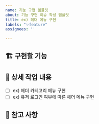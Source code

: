 ```yaml
---
name: 기능 구현 템플릿
about: 기능 구현 이슈 작성 템플릿
title: ex) 헤더 메뉴 구현
labels: "✨feature"
assignees: ''

---
```


## 🏗 구현할 기능

## 🔧 상세 작업 내용

- [ ] ex) 헤더 카테고리 메뉴 구현
- [ ] ex) 유저 로그인 여부에 따른 헤더 메뉴 구현

## 💬 참고 사항
